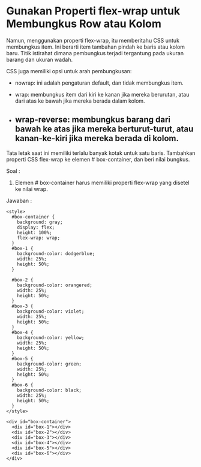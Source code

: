 # Gunakan Properti flex-wrap untuk Membungkus Row atau Kolom

Namun, menggunakan properti flex-wrap, itu memberitahu CSS untuk membungkus item. Ini berarti item tambahan pindah ke baris atau kolom baru. Titik istirahat dimana pembungkus terjadi tergantung pada ukuran barang dan ukuran wadah.

CSS juga memiliki opsi untuk arah pembungkusan:

* nowrap: ini adalah pengaturan default, dan tidak membungkus item.

* wrap: membungkus item dari kiri ke kanan jika mereka berurutan, atau dari atas ke bawah jika mereka berada dalam kolom.

* wrap-reverse: membungkus barang dari bawah ke atas jika mereka berturut-turut, atau kanan-ke-kiri jika mereka berada di kolom.
  ---

Tata letak saat ini memiliki terlalu banyak kotak untuk satu baris. Tambahkan properti CSS flex-wrap ke elemen \# box-container, dan beri nilai bungkus.

Soal :

1. Elemen \# box-container harus memiliki properti flex-wrap yang disetel ke nilai wrap.

Jawaban :

```
<style>
  #box-container {
    background: gray;
    display: flex;
    height: 100%;
    flex-wrap: wrap;
  }
  #box-1 {
    background-color: dodgerblue;
    width: 25%;
    height: 50%;
  }

  #box-2 {
    background-color: orangered;
    width: 25%;
    height: 50%;
  }
  #box-3 {
    background-color: violet;
    width: 25%;
    height: 50%;
  }
  #box-4 {
    background-color: yellow;
    width: 25%;
    height: 50%;
  }
  #box-5 {
    background-color: green;
    width: 25%;
    height: 50%;
  }
  #box-6 {
    background-color: black;
    width: 25%;
    height: 50%;
  }
</style>

<div id="box-container">
  <div id="box-1"></div>
  <div id="box-2"></div>
  <div id="box-3"></div>
  <div id="box-4"></div>
  <div id="box-5"></div>
  <div id="box-6"></div>
</div>
```





